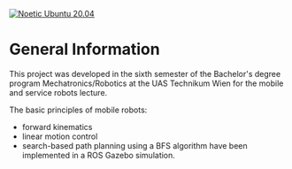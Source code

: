 [![Noetic Ubuntu 20.04](https://github.com/fynnbehnke/basic-mobile-robotic-principles/actions/workflows/ros_build_test.yml/badge.svg)](https://github.com/fynnbehnke/basic-mobile-robotic-principles/actions/workflows/ros_build_test.yml)

# General Information

This project was developed in the sixth semester of the Bachelor's degree program Mechatronics/Robotics at the UAS Technikum Wien for the mobile and service robots lecture.

The basic principles of mobile robots:
- forward kinematics
- linear motion control
- search-based path planning using a BFS algorithm
have been implemented in a ROS Gazebo simulation.
